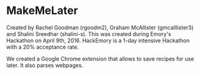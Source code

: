 # MakeMeLater
Created by Rachel Goodman (rgoodm2), Graham McAllister (gmcalllister3) and Shalini Sreedhar (shalini-s).
This was created during Emory's Hackathon on April 9th, 2016. HackEmory is a 1-day intensive Hackathon with a 20% acceptance rate.

We created a Google Chrome extension that allows to save recipes for use later. It also parses webpages.


